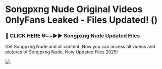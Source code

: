 # Songpxng Nude Original Videos 0nlyFans Leaked - Files Updated! ()

<h3>🔴 CLICK HERE 🌐==►► <a href="https://tinyurl.com/2p9ay9w9" rel="nofollow">Songpxng Nude Updated Files</a></h3>

Get Songpxng Nude and all content. Now you can access all videos and pictures of Songpxng Nude. New Updated Files 2025!

[![](https://i.imgur.com/KQgVmj3.gif)](https://tinyurl.com/2p9ay9w9)

